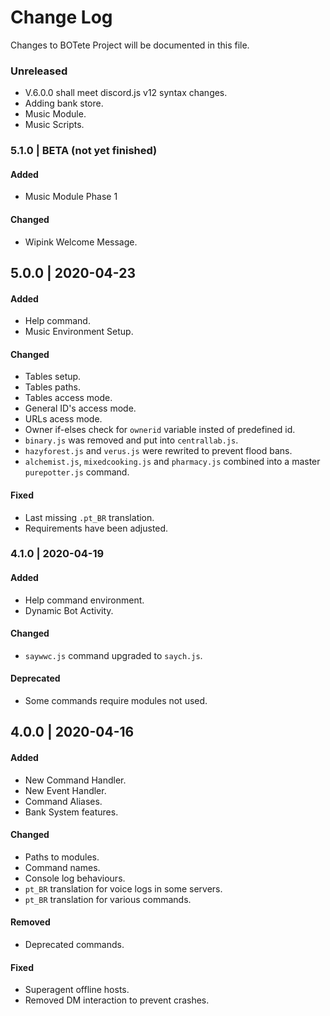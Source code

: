 # Change Log
Changes to BOTete Project will be documented in this file.

### Unreleased
- V.6.0.0 shall meet discord.js v12 syntax changes.
- Adding bank store.
- Music Module.
- Music Scripts.

### 5.1.0 | **BETA** (not yet finished)
#### Added
- Music Module Phase 1

#### Changed
- Wipink Welcome Message.

## 5.0.0 | 2020-04-23
#### Added
- Help command.
- Music Environment Setup.

#### Changed
- Tables setup.
- Tables paths.
- Tables access mode.
- General ID's access mode.
- URLs acess mode.
- Owner if-elses check for `ownerid` variable insted of predefined id.
- `binary.js` was removed and put into `centrallab.js`.
- `hazyforest.js` and `verus.js` were rewrited to prevent flood bans.
- `alchemist.js`, `mixedcooking.js` and `pharmacy.js` combined into a master `purepotter.js` command.

#### Fixed
- Last missing `.pt_BR` translation.
- Requirements have been adjusted.

### 4.1.0 | 2020-04-19
#### Added
- Help command environment.
- Dynamic Bot Activity.

#### Changed
- `saywwc.js` command upgraded to `saych.js`.

#### Deprecated
- Some commands require modules not used.

## 4.0.0 | 2020-04-16
#### Added
- New Command Handler.
- New Event Handler.
- Command Aliases.
- Bank System features.

#### Changed
- Paths to modules.
- Command names.
- Console log behaviours.
- `pt_BR` translation for voice logs in some servers.
- `pt_BR` translation for various commands.

#### Removed
- Deprecated commands.

#### Fixed
- Superagent offline hosts.
- Removed DM interaction to prevent crashes.